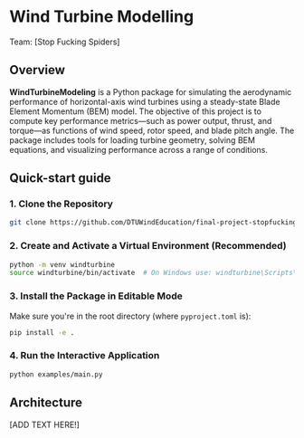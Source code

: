 # Wind Turbine Modelling

Team: [Stop Fucking Spiders]

## Overview

**WindTurbineModeling** is a Python package for simulating the aerodynamic performance of horizontal-axis wind turbines using a steady-state Blade Element Momentum (BEM) model. The objective of this project is to compute key performance metrics—such as power output, thrust, and torque—as functions of wind speed, rotor speed, and blade pitch angle. The package includes tools for loading turbine geometry, solving BEM equations, and visualizing performance across a range of conditions.

## Quick-start guide

### 1. Clone the Repository

```bash
git clone https://github.com/DTUWindEducation/final-project-stopfuckingspiders.git
```

### 2. Create and Activate a Virtual Environment (Recommended)

```bash
python -m venv windturbine
source windturbine/bin/activate  # On Windows use: windturbine\Scripts\activate
```

### 3. Install the Package in Editable Mode

Make sure you're in the root directory (where `pyproject.toml` is):

```bash
pip install -e .
```

### 4. Run the Interactive Application

```bash
python examples/main.py
```

## Architecture

[ADD TEXT HERE!]


